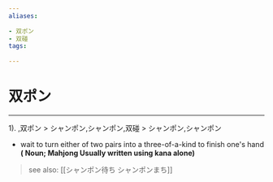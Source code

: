 ```yaml
---
aliases:
    
- 双ポン
- 双碰
tags:
    
---
```


# 双ポン
---
1).
,双ポン > シャンポン,シャンポン,双碰 > シャンポン,シャンポン

- wait to turn either of two pairs into a three-of-a-kind to finish one's hand
**( Noun; Mahjong Usually written using kana alone)**
> see also:  [[シャンポン待ち シャンポンまち]]
            